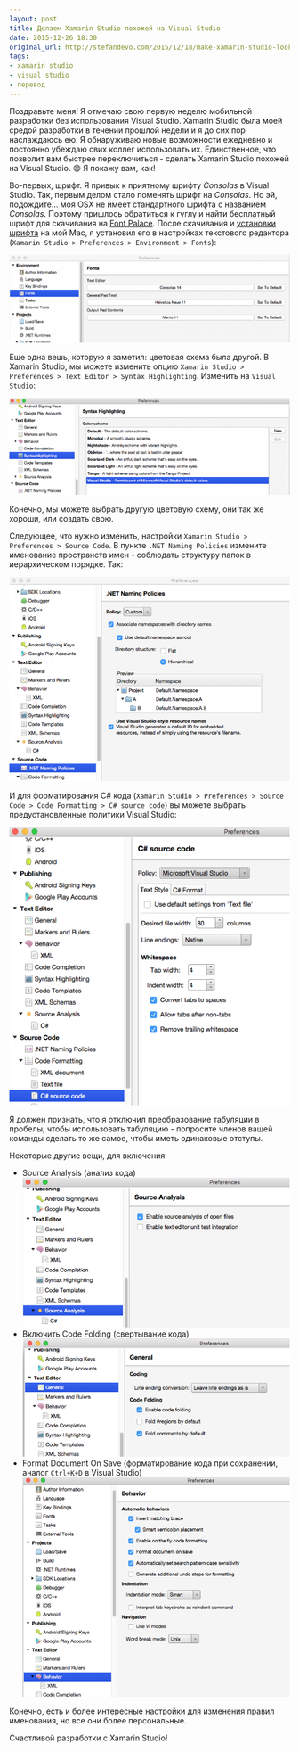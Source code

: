 ```yaml
---
layout: post
title: Делаем Xamarin Studio похожей на Visual Studio
date: 2015-12-26 18:30
original_url: http://stefandevo.com/2015/12/18/make-xamarin-studio-look-like-visual-studio/
tags:
- xamarin studio
- visual studio
- перевод
---
```



Поздравьте меня! Я отмечаю свою первую неделю мобильной разработки без использования Visual Studio. Xamarin Studio была моей средой разработки в течении прошлой недели и я до сих пор наслаждаюсь ею. Я обнаруживаю новые возможности ежедневно и постоянно убеждаю свих коллег использовать их. Единственное, что позволит вам быстрее переключиться - сделать Xamarin Studio похожей на Visual Studio. :smile: Я покажу вам, как!

Во-первых, шрифт. Я привык к приятному шрифту *Consolas* в Visual Studio. Так, первым делом стало поменять шрифт на *Consolas*. Но эй, подождите... моя OSX не имеет стандартного шрифта с названием *Consolas*. Поэтому пришлось обратиться к гуглу и найти бесплатный шрифт для скачивания на [Font Palace](http://www.fontpalace.com/font-details/Consolas/). После скачивания и [установки шрифта](http://macs.about.com/od/usingyourmac/qt/How-To-Install-Fonts-In-Os-X.htm) на мой Mac, я установил его в настройках текстового редактора (`Xamarin Studio > Preferences > Environment > Fonts`):

![установка шрифта](https://raw.githubusercontent.com/wcoder/blog/master/2015-12-26/1-Screen-Shot-2015-12-18-at-15.20.27-768x241.png)

Еще одна вешь, которую я заметил: цветовая схема была другой. В Xamarin Studio, мы можете изменить опцию `Xamarin Studio > Preferences > Text Editor > Syntax Highlighting`. Изменить на `Visual Studio`:

![изменение цветовой схемы](https://raw.githubusercontent.com/wcoder/blog/master/2015-12-26/2-Screen-Shot-2015-12-18-at-15.25.32-768x265.png)

Конечно, мы можете выбрать другую цветовую схему, они так же хороши, или создать свою.

Следующее, что нужно изменить, настройки `Xamarin Studio > Preferences > Source Code`. В пункте `.NET Naming Policies` измените именование пространств имен - соблюдать структуру папок в иерархическом порядке. Так:

![политика именования](https://raw.githubusercontent.com/wcoder/blog/master/2015-12-26/3-Screen-Shot-2015-12-18-at-15.33.20.png)

И для форматирования C# кода (`Xamarin Studio > Preferences > Source Code > Code Formatting > C# source code`) вы можете выбрать предустановленные политики Visual Studio:

![форматирование C#](https://raw.githubusercontent.com/wcoder/blog/master/2015-12-26/4-Screen-Shot-2015-12-18-at-15.35.15.png)

Я должен признать, что я отключил преобразование табуляции в пробелы, чтобы использовать табуляцию - попросите членов вашей команды сделать то же самое, чтобы иметь одинаковые отступы.

Некоторые другие вещи, для включения:

- Source Analysis (анализ кода)
  ![анализ кода](https://raw.githubusercontent.com/wcoder/blog/master/2015-12-26/5-Screen-Shot-2015-12-18-at-15.38.38.png)
- Включить Code Folding (свертывание кода)
  ![свертывание кода](https://raw.githubusercontent.com/wcoder/blog/master/2015-12-26/6-Screen-Shot-2015-12-18-at-15.39.22.png)
- Format Document On Save (форматирование кода при сохранении, аналог `Ctrl+K+D` в Visual Studio)
  ![форматирование кода](https://raw.githubusercontent.com/wcoder/blog/master/2015-12-26/7-Screen-Shot-2015-12-18-at-15.40.23.png)

Конечно, есть и более интересные настройки для изменения правил именования, но все они более персональные.

Счастливой разработки с Xamarin Studio!
